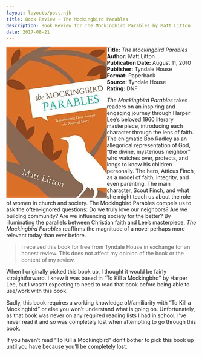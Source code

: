 ```yaml
---
layout: layouts/post.njk
title: Book Review - The Mockingbird Parables
description: Book Review for The Mockingbird Parables by Matt Litton
date: 2017-08-21
---
```

<section class="review__info">

<img loading="lazy" class="movie__poster" src="/static/images/covers/mockingbirdparables.webp" alt="Book Cover for The Mockingbird Parables by Matt Litton" width="266" height="400" align="left">
        
<b>Title:</b> <i>The Mockingbird Parables</i><br>
<b>Author:</b> Matt Litton<br>
<b>Publication Date:</b> August 11, 2010<br>
<b>Publisher:</b> Tyndale House<br>
<b>Format:</b> Paperback<br>
<b>Source:</b> Tyndale House<br>
<b>Rating:</b> DNF
        
<p class="review__description"><i>The Mockingbird Parables</i> takes readers on an inspiring and engaging journey through Harper Lee’s beloved 1960 literary masterpiece, introducing each character through the lens of faith. The enigmatic Boo Radley as an allegorical representation of God, “the divine, mysterious neighbor” who watches over, protects, and longs to know his children personally. The hero, Atticus Finch, as a model of faith, integrity, and even parenting. The main character, Scout Finch, and what she might teach us about the role of women in church and society. The Mockingbird Parables compels us to ask the often-ignored questions: Do we truly love our neighbors? Are we building community? Are we influencing society for the better? By illuminating the parallels between Christian faith and Lee’s masterpiece, <i>The Mockingbird Parables</i> reaffirms the magnitude of a novel perhaps more relevant today than ever before.</p>
</section>

<blockquote>I received this book for free from Tyndale House in exchange for an honest review. This does not affect my opinion of the book or the content of my review.</blockquote>

<p>When I originally picked this book up, I thought it would be fairly straightforward. I knew it was based in “To Kill a Mockingbird” by Harper Lee, but I wasn’t expecting to need to read that book before being able to use/work with this book.</p>

<p>Sadly, this book requires a working knowledge of/familiarity with “To Kill a Mockingbird” or else you won’t understand what is going on. Unfortunately, as that book was never on any required reading lists I had in school, I’ve never read it and so was completely lost when attempting to go through this book.</p>

<p>If you haven’t read “To Kill a Mockingbird” don’t bother to pick this book up until you have because you’ll be completely lost.</p>